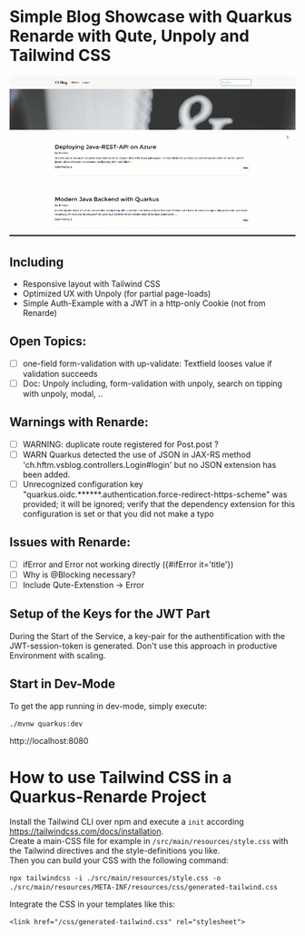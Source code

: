 # Simple Blog Showcase with Quarkus Renarde with Qute, Unpoly and Tailwind CSS
![](example.gif)

## Including
- Responsive layout with Tailwind CSS
- Optimized UX with Unpoly (for partial page-loads)
- Simple Auth-Example with a JWT in a http-only Cookie (not from Renarde)

## Open Topics:  
- [ ] one-field form-validation with up-validate: Textfield looses value if validation succeeds
- [ ] Doc: Unpoly including, form-validation with unpoly, search on tipping with unpoly, modal, ..

## Warnings with Renarde:  
- [ ] WARNING: duplicate route registered for Post.post ?
- [ ] WARN Quarkus detected the use of JSON in JAX-RS method 'ch.hftm.vsblog.controllers.Login#login' but no JSON extension has been added.
- [ ] Unrecognized configuration key "quarkus.oidc.******.authentication.force-redirect-https-scheme" was provided; it will be ignored; verify that the dependency extension for this configuration is set or that you did not make a typo

## Issues with Renarde:  
- [ ] ifError and Error not working directly ({#ifError it='title'})
- [ ] Why is @Blocking necessary?
- [ ] Include Qute-Extenstion -> Error

## Setup of the Keys for the JWT Part
During the Start of the Service, a key-pair for the authentification with the JWT-session-token is generated.
Don't use this approach in productive Environment with scaling.

## Start in Dev-Mode
To get the app running in dev-mode, simply execute: 

    ./mvnw quarkus:dev

http://localhost:8080

# How to use Tailwind CSS in a Quarkus-Renarde Project  

Install the Tailwind CLI over npm and execute a `init` according https://tailwindcss.com/docs/installation.  
Create a main-CSS file for example in `/src/main/resources/style.css` with the Tailwind directives and the style-definitions you like.  
Then you can build your CSS with the following command:

    npx tailwindcss -i ./src/main/resources/style.css -o ./src/main/resources/META-INF/resources/css/generated-tailwind.css

Integrate the CSS in your templates like this:

    <link href="/css/generated-tailwind.css" rel="stylesheet">
